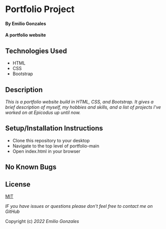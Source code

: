 # Portfolio Project

#### By Emilio Gonzales

#### A portfolio website

## Technologies Used
* HTML
* CSS
* Bootstrap

## Description
_This is a portfolio website build in HTML, CSS, and Bootstrap. It gives a brief description of myself, my hobbies and skills, and a list of projects I've worked on at Epicodus up until now._

## Setup/Installation Instructions
* Clone this repository to your desktop
* Navigate to the top level of portfolio-main
* Open index.html in your browser

## No Known Bugs

## License
[MIT](https://choosealicense.com/licenses/mit/)

_IF you have issues or questions please don't feel free to contact me on GitHub_

Copyright (c) _2022_ _Emilio Gonzales_